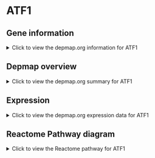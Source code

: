 <h1>ATF1</h1>

<h2>Gene information</h2>
<details>
  <summary>Click to view the depmap.org information for ATF1</summary>
  <p><a href="https://depmap.org/portal/gene/ATF1?tab=about" target="_BLANK">Open page in a new tab...</a></p>
  <iframe src="https://depmap.org/portal/gene/ATF1?tab=about" style="border:none;width:100%;height:800px"></iframe>
</details>

<h2>Depmap overview</h2>
<details>
  <summary>Click to view the depmap.org summary for ATF1</summary>
  <p><a href="https://depmap.org/portal/gene/ATF1?tab=overview" target="_BLANK">Open page in a new tab...</a></p>
  <iframe src="https://depmap.org/portal/gene/ATF1?tab=overview" style="border:none;width:100%;height:800px"></iframe>
</details>

<h2>Expression</h2>
<details>
  <summary>Click to view the depmap.org expression data for ATF1</summary>
  <p><a href="https://depmap.org/portal/gene/ATF1?tab=characterization" target="_BLANK">Open page in a new tab...</a></p>
  <iframe src="https://depmap.org/portal/gene/ATF1?tab=characterization" style="border:none;width:100%;height:800px"></iframe>
</details>



<h2>Reactome Pathway diagram</h2>
<details>
  <summary>Click to view the Reactome pathway for ATF1</summary>
  <p><a href="https://reactome.org/PathwayBrowser/#/R-HSA-199920" target="_BLANK">Open page in a new tab...</a></p>
  <p>CREB phosphorylation</p>
<iframe src="https://reactome.org/PathwayBrowser/#/R-HSA-199920" style="border:none;width:100%;height:800px"></iframe>
</details>



